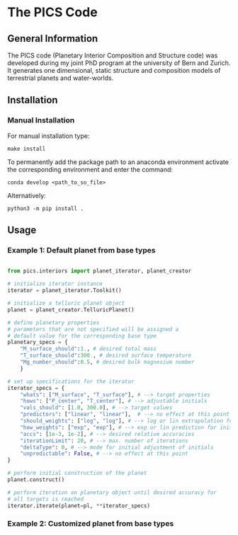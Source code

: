 # The PICS Code

## General Information

The PICS code (Planetary Interior Composition and Structure code) was developed during my joint PhD program at the university of Bern and Zurich. It generates one dimensional, static structure and composition models of terrestrial planets and water-worlds.

## Installation

### Manual Installation

For manual installation type:

``` 
make install
```

To permanently add the package path to an anaconda environment activate the corresponding environment and enter the command:

```
conda develop <path_to_so_file>
```

Alternatively:

```
python3 -m pip install .
```

## Usage

### Example 1: Default planet from base types

```python

from pics.interiors import planet_iterator, planet_creator

# initialize iterator instance
iterator = planet_iterator.Toolkit()

# initialize a telluric planet object
planet = planet_creator.TelluricPlanet()

# define planetary properties
# parameters that are not specified will be assigned a
# default value for the corresponding base type
planetary_specs = {
    "M_surface_should":1., # desired total mass
    "T_surface_should":300., # desired surface temperature
    "Mg_number_should":0.5, # desired bulk magnesium number
    }

# set up specifications for the iterator
iterator_specs = {
    "whats": ["M_surface", "T_surface"], # --> target properties
    "hows": ["P_center", "T_center"], # --> adjustable initials
    "vals_should": [1.0, 300.0], # --> target values
    "predictors": ["linear", "linear"],  # --> no effect at this point
    "should_weights": ["log", "log"], # --> log or lin extrapolation for targets
    "how_weights": ["exp", "exp"], # --> exp or lin prediction for initials
    "accs": [1e-3, 1e-2], # --> desired relative accuracies
    "iterationLimit": 20, # --> max. number of iterations
    "deltaType": 0, # --> mode for initial adjustment of initials
    "unpredictable": False, # --> no effect at this point
}

# perform initial construction of the planet
planet.construct()

# perform iteration on planetary object until desired accuracy for
# all targets is reached
iterator.iterate(planet=pl, **iterator_specs)
```

### Example 2: Customized planet from base types